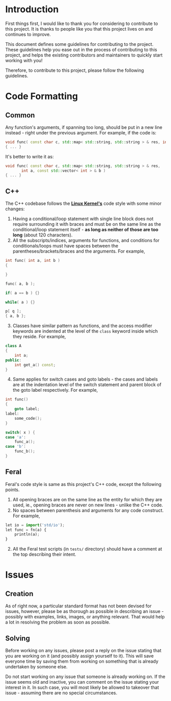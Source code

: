 # Introduction

First things first, I would like to thank you for considering to contribute to this project.
It is thanks to people like you that this project lives on and continues to improve.

This document defines some guidelines for contributing to the project.
These guidelines help you ease out in the process of contributing to this project,
and helps the existing contributors and maintainers to quickly start working with you!

Therefore, to contribute to this project, please follow the following guidelines.

# Code Formatting

## Common
Any function's arguments, if spanning too long, should be put in a new line instead - right under the previous argument.
For example, if the code is:
```cpp
void func( const char c, std::map< std::string, std::string > & res, int a, const std::vector< int > & b )
{ ... }
```
It's better to write it as:
```cpp
void func( const char c, std::map< std::string, std::string > & res,
       int a, const std::vector< int > & b )
{ ... }
```

## C++
The C++ codebase follows the **[Linux Kernel's](https://www.kernel.org/doc/html/v4.10/process/coding-style.html)** code style with some minor changes:
1. Having a conditional/loop statement with single line block does not require surrounding it with braces and must be on the same line as the conditional/loop statement itself - **as long as neither of those are too long** (about 120 characters).
2. All the subscripts/indices, arguments for functions, and conditions for conditionals/loops must have spaces between the parentheses/brackets/braces and the arguments.
For example,
```cpp
int func( int a, int b )
{

}

func( a, b );

if( a == b ) {}

while( a ) {}

p[ q ];
{ a, b };
```
3. Classes have similar pattern as functions, and the access modifier keywords are indented at the level of the `class` keyword inside which they reside.
For example,
```cpp
class A
{
    int a;
public:
    int get_a() const;
}
```
4. Same applies for switch cases and goto labels - the cases and labels are at the indentation level of the switch statement and parent block of the goto label respectively. For example,
```cpp
int func()
{
    goto label;
label:
    some_code();
}

switch( x ) {
case 'a':
    func_a();
case 'b':
    func_b();
}
```

## Feral
Feral's code style is same as this project's C++ code, except the following points.
1. All opening braces are on the same line as the entity for which they are used, ie., opening braces are never on new lines - unlike the C++ code.
2. No spaces between parenthesis and arguments for any code construct.
For example,
```py
let io = import('std/io');
let func = fn(a) {
    println(a);
}
```
2. All the Feral test scripts (in `tests/` directory) should have a comment at the top describing their intent.

# Issues

## Creation
As of right now, a particular standard format has not been devised for issues, however, please be as thorough as possible in describing an issue - possibly with examples, links, images, or anything relevant. That would help a lot in resolving the problem as soon as possible.

## Solving
Before working on any issues, please post a reply on the issue stating that you are working on it (and possibly assign yourself to it).
This will save everyone time by saving them from working on something that is already undertaken by someone else.

Do not start working on any issue that someone is already working on. If the issue seems old and inactive,
you can comment on the issue stating your interest in it. In such case, you will most likely be allowed to takeover that issue -
assuming there are no special circumstances.